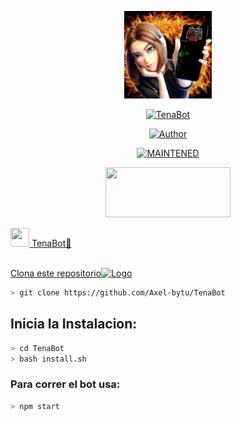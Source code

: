 <p align="center">
<img src="./src/assistant.jpg" width="140" height="140"/>
</p>
<p align="center">
<a href="#"><img title="TenaBot" src="https://img.shields.io/badge/🐬𝑻𝒆𝒏𝒂𝑩𝒐𝒕 | 🔥𝗕𝗿𝗼𝘇 𝗘𝘀𝘁𝗶𝗹𝗲🔥 | 𝖠𝗑𝖾𝗅 ყ 𝖥𝖾𝗋𝗇𝖺𝗇𝖽𝖺🥀-black?colorA=%23ff0000&colorB=%23000000&style=for-the-badge"></a>
</p>
<p align="center">
<a href="https://github.com/Axel-bytu"><img title="Author" src="https://img.shields.io/badge/author-Brozestile-green?colorA=%00ff00style=for-the-badge&logo=github"></a>
</p>
<p align="center">
<a href="#"><img title="MAINTENED" src="https://img.shields.io/badge/MAINTENED-YES-blue?colorA=%23ff0000&colorB=%230000ff&style=for-the-badge"</a>
</p>
<p align="center">
<img src="https://www.crackingpro.com/uploads/team_VIP.gif" width="200" height="80"/>
</p>
<img src="https://i.imgur.com/n1zo2wL.gif" width="30" height="30"/> TenaBot🐬
</p>
<br />
    Clona este repositorio</h3><img src="https://raw.githubusercontent.com/othneildrew/Best-README-Template/master/images/logo.png" alt="Logo" width="20" height="20">
  </a>

```bash
> git clone https://github.com/Axel-bytu/TenaBot
```

## Inicia la Instalacion:

```bash
> cd TenaBot
> bash install.sh
```

### Para correr el bot usa:
```bash
> npm start
```

